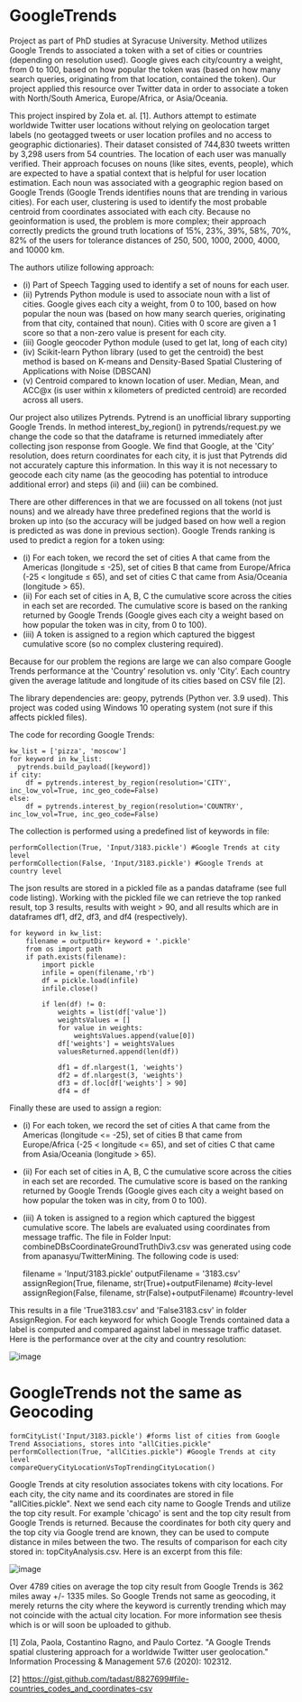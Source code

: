 # GoogleTrends
Project as part of PhD studies at Syracuse University. Method utilizes Google Trends to associated a token with a set of cities or countries (depending on resolution used). Google gives each city/country a weight, from 0 to 100, based on how popular the token was (based on how many search queries, originating from that location, contained the token). Our project applied this resource over Twitter data in order to associate a token with North/South America, Europe/Africa, or Asia/Oceania.

This project inspired by Zola et. al. [1]. Authors attempt to estimate worldwide Twitter user locations without relying on geolocation target labels (no geotagged tweets or user location profiles and no access to geographic dictionaries). Their dataset consisted of 744,830 tweets written by 3,298 users from 54 countries. The location of each user was manually verified. Their approach focuses on nouns (like sites, events, people), which are expected to have a spatial context that is helpful for user location estimation. Each noun was associated with a geographic region based on Google Trends (Google Trends identifies nouns that are trending in various cities). For each user, clustering is used to identify the most probable centroid from coordinates associated with each city. Because no geoinformation is used, the problem is more complex; their approach correctly predicts the ground truth locations of 15%, 23%, 39%, 58%, 70%, 82% of the users for tolerance distances of 250, 500, 1000, 2000, 4000, and 10000 km.

The authors utilize following approach:
- (i) Part of Speech Tagging used to identify a set of nouns for each user.
- (ii) Pytrends Python module is used to associate noun with a list of cities. Google gives each city a weight, from 0 to 100, based on how popular the noun was (based on how many search queries, originating from that city, contained that noun). Cities with 0 score are given a 1 score so that a non-zero value is present for each city. 
- (iii) Google geocoder Python module (used to get lat, long of each city)
- (iv) Scikit-learn Python library (used to get the centroid) the best method is based on K-means and Density-Based Spatial Clustering of Applications with Noise (DBSCAN)
- (v) Centroid compared to known location of user. Median, Mean, and ACC@x (is user within x kilometers of predicted centroid) are recorded across all users.

Our project also utilizes Pytrends. Pytrend is an unofficial library supporting Google Trends. In method interest_by_region() in pytrends/request.py we change the code so that the dataframe is returned immediately after collecting json response from Google. We find that Google, at the 'City’ resolution, does return coordinates for each city, it is just that Pytrends did not accurately capture this information. In this way it is not necessary to geocode each city name (as the geocoding has potential to introduce additional error) and steps (ii) and (iii) can be combined.

There are other differences in that we are focussed on all tokens (not just nouns) and we already have three predefined regions that the world is broken up into (so the accuracy will be judged based on how well a region is predicted as was done in previous section). Google Trends ranking is used to predict a region for a token using:
- (i) For each token, we record the set of cities A that came from the Americas (longitude $\leq$ -25), set of cities B that came from Europe/Africa (-25 $<$ longitude $\leq$ 65), and set of cities C that came from Asia/Oceania (longitude $>$ 65).
- (ii) For each set of cities in A, B, C the cumulative score across the cities in each set are recorded. The cumulative score is based on the ranking returned by Google Trends (Google gives each city a weight based on how popular the token was in city, from 0 to 100).
- (iii) A token is assigned to a region which captured the biggest cumulative score (so no complex clustering required).

Because for our problem the regions are large we can also compare Google Trends performance at the 'Country’ resolution vs. only 'City’. Each country given the average latitude and longitude of its cities based on CSV file [2].

The library dependencies are: geopy, pytrends (Python ver. 3.9 used). This project was coded using Windows 10 operating system (not sure if this affects pickled files).

The code for recording Google Trends:

    kw_list = ['pizza', 'moscow']
    for keyword in kw_list:
      pytrends.build_payload([keyword])
    if city:
        df = pytrends.interest_by_region(resolution='CITY', inc_low_vol=True, inc_geo_code=False)
    else:
        df = pytrends.interest_by_region(resolution='COUNTRY', inc_low_vol=True, inc_geo_code=False)

The collection is performed using a predefined list of keywords in file:

    performCollection(True, 'Input/3183.pickle') #Google Trends at city level
    performCollection(False, 'Input/3183.pickle') #Google Trends at country level

The json results are stored in a pickled file as a pandas dataframe (see full code listing). Working with the pickled file we can retrieve the top ranked result, top 3 results, results with weight > 90, and all results which are in dataframes df1, df2, df3, and df4 (respectively).

    for keyword in kw_list:
        filename = outputDir+ keyword + '.pickle'
        from os import path
        if path.exists(filename):
            import pickle
            infile = open(filename,'rb')
            df = pickle.load(infile)
            infile.close()

            if len(df) != 0:
                weights = list(df['value'])
                weightsValues = []
                for value in weights:
                    weightsValues.append(value[0])
                df['weights'] = weightsValues
                valuesReturned.append(len(df))

                df1 = df.nlargest(1, 'weights')
                df2 = df.nlargest(3, 'weights')
                df3 = df.loc[df['weights'] > 90]
                df4 = df

Finally these are used to assign a region:
- (i) For each token, we record the set of cities A that came from the Americas (longitude <= -25), set of cities B that came from Europe/Africa (-25 < longitude <= 65), and set of cities C that came from Asia/Oceania (longitude > 65).
- (ii) For each set of cities in A, B, C the cumulative score across the cities in each set are recorded. The cumulative score is based on the ranking returned by Google Trends (Google gives each city a weight based on how popular the token was in city, from 0 to 100).
- (iii) A token is assigned to a region which captured the biggest cumulative score.
The labels are evaluated using coordinates from message traffic. The file in Folder Input: combineDBsCoordinateGroundTruthDiv3.csv was generated using code from apanasyu/TwitterMining. The following code is used:

    filename = 'Input/3183.pickle'
    outputFilename = '3183.csv'
    assignRegion(True, filename, str(True)+outputFilename) #city-level
    assignRegion(False, filename, str(False)+outputFilename) #country-level

This results in a file 'True3183.csv' and 'False3183.csv' in folder AssignRegion. For each keyword for which Google Trends contained data a label is computed and compared against label in message traffic dataset. Here is the performance over at the city and country resolution:

![image](https://user-images.githubusercontent.com/80060152/116128999-92513480-a697-11eb-9cc9-c8aa2243b3d0.png)

# GoogleTrends not the same as Geocoding

    formCityList('Input/3183.pickle') #forms list of cities from Google Trend Associations, stores into "allCities.pickle"
    performCollection(True, "allCities.pickle") #Google Trends at city level
    compareQueryCityLocationVsTopTrendingCityLocation()
        
Google Trends at city resolution associates tokens with city locations. For each city, the city name and its coordinates are stored in file "allCities.pickle". Next we send each city name to Google Trends and utilize the top city result. For example 'chicago' is sent and the top city result from Google Trends is returned. Because the coordinates for both city query and the top city via Google trend are known, they can be used to compute distance in miles between the two. The results of comparison for each city stored in: topCityAnalysis.csv. Here is an excerpt from this file:

![image](https://user-images.githubusercontent.com/80060152/116116271-f6203100-a688-11eb-8fd7-56ea4353bcbd.png)

Over 4789 cities on average the top city result from Google Trends is 362 miles away +/- 1335 miles. So Google Trends not same as geocoding, it merely returns the city where the keyword is currently trending which may not coincide with the actual city location. For more information see thesis which is or will soon be uploaded to github.

[1] Zola, Paola, Costantino Ragno, and Paulo Cortez. "A Google Trends spatial clustering approach for a worldwide Twitter user geolocation." Information Processing & Management 57.6 (2020): 102312.

[2] https://gist.github.com/tadast/8827699#file-countries_codes_and_coordinates-csv
